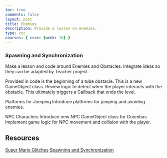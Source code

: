 ```yaml
---
toc: true
comments: false
layout: post
title: Enemies
description: Provide a lesson on enemies.
type: ccc
courses: { csse: {week: 16} }
---
```


### Spawning and Synchronization
Make a lesson and code around Enemies and Obstacles.  Integrate ideas so they can be adapted by Teacher project. 

Provided in code is the beginning of a tube obstacle.   This is a new GameObject class.  Review logic to detect when the player interacts with the obstacle.  This ultimately triggers a Callback that ends the level.

Platforms for Jumping
Introduce platforms for jumping and avoiding enemies.

NPC Characters
Introduce new NPC GameObject class for Goombas.  Implement game logic for NPC movement and collision with the player.

## Resources

[Super Mario Glitches](https://www.mariowiki.com/List_of_Super_Mario_Bros._glitches
)
[Spawning and Synchronization](https://www.reddit.com/r/MarioMaker/comments/3lcrqb/super_mario_maker_science_spawning_despawning_and/?rdt=43064)